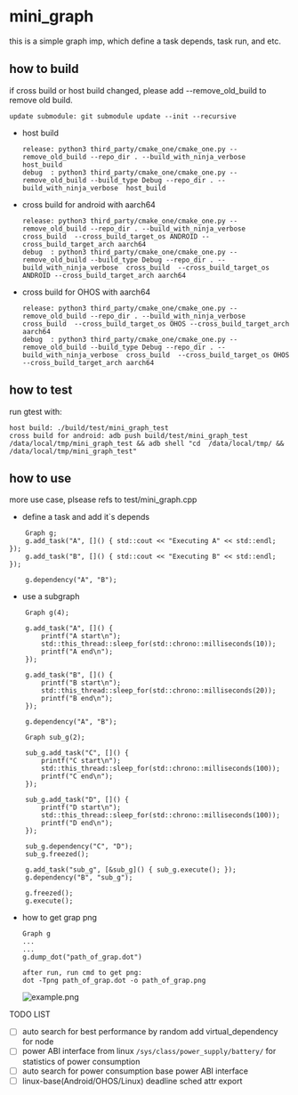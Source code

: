 # mini_graph

this is a simple graph imp, which define a task depends, task run, and etc.

## how to build

if cross build or host build changed, please add --remove_old_build to remove old build.

```
update submodule: git submodule update --init --recursive
```

- host build
  ```
  release: python3 third_party/cmake_one/cmake_one.py --remove_old_build --repo_dir . --build_with_ninja_verbose  host_build
  debug  : python3 third_party/cmake_one/cmake_one.py --remove_old_build --build_type Debug --repo_dir . --build_with_ninja_verbose  host_build
  ```
- cross build for android with aarch64
  ```
  release: python3 third_party/cmake_one/cmake_one.py --remove_old_build --repo_dir . --build_with_ninja_verbose  cross_build  --cross_build_target_os ANDROID --cross_build_target_arch aarch64
  debug  : python3 third_party/cmake_one/cmake_one.py --remove_old_build --build_type Debug --repo_dir . --build_with_ninja_verbose  cross_build  --cross_build_target_os ANDROID --cross_build_target_arch aarch64
  ```
- cross build for OHOS with aarch64
  ```
  release: python3 third_party/cmake_one/cmake_one.py --remove_old_build --repo_dir . --build_with_ninja_verbose  cross_build  --cross_build_target_os OHOS --cross_build_target_arch aarch64
  debug  : python3 third_party/cmake_one/cmake_one.py --remove_old_build --build_type Debug --repo_dir . --build_with_ninja_verbose  cross_build  --cross_build_target_os OHOS --cross_build_target_arch aarch64
  ```

## how to test

run gtest with:

```
host build: ./build/test/mini_graph_test
cross build for android: adb push build/test/mini_graph_test /data/local/tmp/mini_graph_test && adb shell "cd  /data/local/tmp/ && /data/local/tmp/mini_graph_test"
```

## how to use

more use case, plsease refs to test/mini_graph.cpp

- define a task and add it`s depends

```
    Graph g;
    g.add_task("A", []() { std::cout << "Executing A" << std::endl; });
    g.add_task("B", []() { std::cout << "Executing B" << std::endl; });

    g.dependency("A", "B");

```

- use a subgraph

```
    Graph g(4);                                                                                                                                                                                                                           
                                                                                                                                                                                                                                          
    g.add_task("A", []() {
        printf("A start\n");
        std::this_thread::sleep_for(std::chrono::milliseconds(10));
        printf("A end\n");
    });

    g.add_task("B", []() {
        printf("B start\n");
        std::this_thread::sleep_for(std::chrono::milliseconds(20));
        printf("B end\n");
    });

    g.dependency("A", "B");

    Graph sub_g(2);

    sub_g.add_task("C", []() {
        printf("C start\n");
        std::this_thread::sleep_for(std::chrono::milliseconds(100));
        printf("C end\n");
    });

    sub_g.add_task("D", []() {
        printf("D start\n");
        std::this_thread::sleep_for(std::chrono::milliseconds(100));
        printf("D end\n");
    });

    sub_g.dependency("C", "D");
    sub_g.freezed();

    g.add_task("sub_g", [&sub_g]() { sub_g.execute(); });
    g.dependency("B", "sub_g");

    g.freezed();
    g.execute();

```

- how to get grap png
  ```
  Graph g
  ...
  ...
  g.dump_dot("path_of_grap.dot")
  
  after run, run cmd to get png:
  dot -Tpng path_of_grap.dot -o path_of_grap.png
  ```

  ![example.png](bfe0adf57bcd93391f3a9756432ead07.png)

TODO LIST

- [ ] auto search for best performance by random add virtual_dependency for node
- [ ] power ABI interface from linux `/sys/class/power_supply/battery/` for statistics of power consumption
- [ ] auto search for power consumption base power ABI interface
- [ ] linux-base(Android/OHOS/Linux) deadline sched attr export
